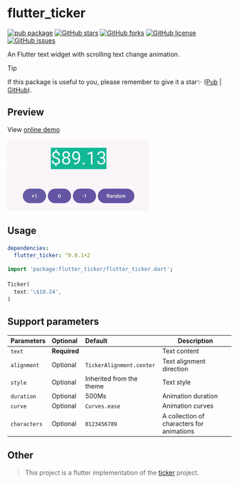 # flutter_ticker

[![pub package](https://img.shields.io/pub/v/flutter_ticker.svg)](https://pub.dartlang.org/packages/flutter_ticker)
[![GitHub stars](https://img.shields.io/github/stars/fingerart/flutter_ticker)](https://github.com/fingerart/flutter_ticker/stargazers)
[![GitHub forks](https://img.shields.io/github/forks/fingerart/flutter_ticker)](https://github.com/fingerart/flutter_ticker/network)
[![GitHub license](https://img.shields.io/github/license/fingerart/flutter_ticker)](https://github.com/fingerart/flutter_ticker/blob/main/LICENSE)
[![GitHub issues](https://img.shields.io/github/issues/fingerart/flutter_ticker)](https://github.com/fingerart/flutter_ticker/issues)

An Flutter text widget with scrolling text change animation.

> [!TIP]
> If this package is useful to you, please remember to give it a star✨ ([Pub](https://pub.dev/packages/flutter_ticker) | [GitHub](https://github.com/fingerart/flutter_ticker)).


## Preview

View [online demo](https://fingerart.github.io/flutter_ticker)

![flutter_ticker](https://raw.githubusercontent.com/fingerart/flutter_ticker/main/arts/demo.gif)

## Usage

```yaml
dependencies:
  flutter_ticker: ^0.0.1+2
```

```dart
import 'package:flutter_ticker/flutter_ticker.dart';

Ticker(
  text:'\$10.24',
)
```

## Support parameters

| Parameters   | Optional     | Default                  | Description                               |
|:-------------|:-------------|:-------------------------|-------------------------------------------|
| `text`       | **Required** |                          | Text content                              |
| `alignment`  | Optional     | `TickerAlignment.center` | Text alignment direction                  |
| `style`      | Optional     | Inherited from the theme | Text style                                |
| `duration`   | Optional     | 500Ms                    | Animation duration                        |
| `curve`      | Optional     | `Curves.ease`            | Animation curves                          |
| `characters` | Optional     | `0123456789`             | A collection of characters for animations |

## Other

> This project is a flutter implementation of the [ticker](https://github.com/robinhood/ticker)
> project.
